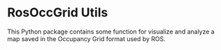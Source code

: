 # RosOccGrid Utils

This Python package contains some function for visualize and analyze a map saved in the Occupancy Grid format used by ROS.